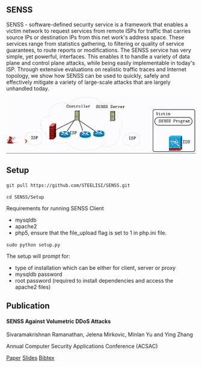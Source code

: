 <h2> SENSS </h2>

SENSS - software-defined security service is a framework that enables a victim network to request services from remote ISPs for traffic that carries source IPs or destination IPs from this net work's address space. These services range from statistics gathering, to filtering or quality of service guarantees, to route reports or modifications. The SENSS service has very simple, yet powerful, interfaces. This enables it to handle a variety of data plane and control plane attacks, while being easily implementable in today's ISP. Through extensive evaluations on realistic traffic traces and Internet topology, we show how SENSS can be used to quickly, safely and effectively mitigate a variety of large-scale attacks that are largely unhandled today. 

![Output sample](https://github.com/STEELISI/SENSS/raw/master/doc/senss.gif)

<h2> Setup </h2>

```git pull https://github.com/STEELISI/SENSS.git```

```cd SENSS/Setup```

Requirements for running SENSS Client
- mysqldb
- apache2
- php5, ensure that the file_upload flag is set to 1 in php.ini file. 

```sudo python setup.py```

The setup will prompt for:
- type of installation which can be either for client, server or proxy
- mysqldb password
- root password (required to install dependencies and access the apache2 files)

<h2> Publication </h2>

#### SENSS Against Volumetric DDoS Attacks

Sivaramakrishnan Ramanathan, Jelena Mirkovic, Minlan Yu and Ying Zhang

Annual Computer Security Applications Conference (ACSAC)

[Paper](https://steel.isi.edu/members/sivaram/papers/senss.pdf) [Slides](https://steel.isi.edu/members/sivaram/slides/SENSS_ACSAC.pdf) [Bibtex](https://steel.isi.edu/members/sivaram/bib/senss.bib)
